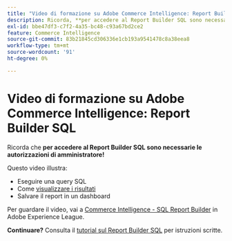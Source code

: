 ```yaml
---
title: "Video di formazione su Adobe Commerce Intelligence: Report Builder SQL"
description: Ricorda, **per accedere al Report Builder SQL sono necessarie le autorizzazioni di amministratore.**
exl-id: bbe47df3-c7f2-4a35-bc48-c93a67bd2ce2
feature: Commerce Intelligence
source-git-commit: 83b21845cd306336e1cb193a9541478c8a38eea8
workflow-type: tm+mt
source-wordcount: '91'
ht-degree: 0%

---
```


# Video di formazione su Adobe Commerce Intelligence: Report Builder SQL

Ricorda che **per accedere al Report Builder SQL sono necessarie le autorizzazioni di amministratore!**

Questo video illustra:

* Eseguire una query SQL
* Come [visualizzare i risultati](/docs/commerce-business-intelligence/mbi/tutorials/create-visuals-from-sql.html) <!-- Link fails-->
* Salvare il report in un dashboard

Per guardare il video, vai a [Commerce Intelligence - SQL Report Builder](/docs/commerce-learn/tutorials/business-intelligence/sql-report-builder.html) in Adobe Experience League.

**Continuare?** Consulta il [tutorial sul Report Builder SQL](/docs/commerce-business-intelligence/mbi/analyze/sql/sql-rpt-bldr.html) per istruzioni scritte.
